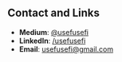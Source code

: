 

## Contact and Links

- **Medium**: [@usefusefi](https://medium.com/@usefusefi)
- **LinkedIn**: [/usefusefi](https://www.linkedin.com/in/usefusefi)
- **Email**: [usefusefi@gmail.com](mailto:usefusefi@gmail.com)
